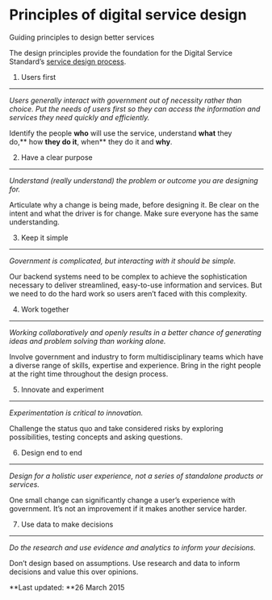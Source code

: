Principles of digital service design 
====================================

Guiding principles to design better services

The design principles provide the foundation for the Digital Service
Standard’s [service design process](/standard/service-design-process).

1. Users first 
--------------

*Users generally interact with government out of necessity rather than
choice. Put the needs of users first so they can access the information
and services they need quickly and efficiently.*

Identify the people **who** will use the service,
understand **what** they do,** how **they do it**, when** they do it
and **why**.

2. Have a clear purpose 
-----------------------

*Understand (really understand) the problem or outcome you are designing
for.*

Articulate why a change is being made, before designing it. Be clear on
the intent and what the driver is for change. Make sure everyone has the
same understanding.

3. Keep it simple 
-----------------

*Government is complicated, but interacting with it should be simple.*

Our backend systems need to be complex to achieve the sophistication
necessary to deliver streamlined, easy-to-use information and services.
But we need to do the hard work so users aren’t faced with this
complexity.

4. Work together 
----------------

*Working collaboratively and openly results in a better chance of
generating ideas and problem solving than working alone.*

Involve government and industry to form multidisciplinary teams which
have a diverse range of skills, expertise and experience. Bring in the
right people at the right time throughout the design process.

5. Innovate and experiment 
--------------------------

*Experimentation is critical to innovation.*

Challenge the status quo and take considered risks by exploring
possibilities, testing concepts and asking questions.

6. Design end to end 
--------------------

*Design for a holistic user experience, not a series of standalone
products or services.*

One small change can significantly change a user’s experience with
government. It’s not an improvement if it makes another service harder.

7. Use data to make decisions 
-----------------------------

*Do the research and use evidence and analytics to inform your
decisions.*

Don’t design based on assumptions. Use research and data to inform
decisions and value this over opinions.

**Last updated: **26 March 2015
